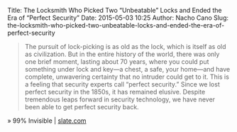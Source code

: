 Title: The Locksmith Who Picked Two “Unbeatable” Locks and Ended the Era of “Perfect Security”
Date: 2015-05-03 10:25
Author: Nacho Cano
Slug: the-locksmith-who-picked-two-unbeatable-locks-and-ended-the-era-of-perfect-security

> The pursuit of lock-picking is as old as the lock, which is itself as
> old as civilization. But in the entire history of the world, there was
> only one brief moment, lasting about 70 years, where you could put
> something under lock and key—a chest, a safe, your home—and have
> complete, unwavering certainty that no intruder could get to it. This
> is a feeling that security experts call “perfect security.” Since we
> lost perfect security in the 1850s, it has remained elusive. Despite
> tremendous leaps forward in security technology, we have never been
> able to get perfect security back.

» 99% Invisible | [slate.com][]

  [slate.com]: http://www.slate.com/blogs/the_eye/2015/04/15/a_history_of_lockpicking_from_99_percent_invisible_and_roman_mars.html
    "The Locksmith Who Picked Two “Unbeatable” Locks and Ended the Era of “Perfect Security”"
